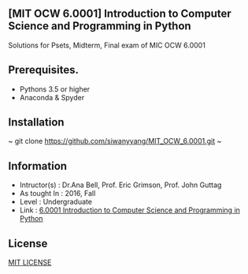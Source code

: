 ## [MIT OCW 6.0001] Introduction to Computer Science and Programming in Python
Solutions for Psets, Midterm, Final exam of MIC OCW 6.0001
## Prerequisites.   
- Pythons 3.5 or higher
- Anaconda & Spyder
## Installation
~ git clone https://github.com/siwanyyang/MIT_OCW_6.0001.git ~
## Information    
* Intructor(s) : Dr.Ana Bell, Prof. Eric Grimson, Prof. John Guttag
* As tought In : 2016, Fall
* Level : Undergraduate
* Link : [6.0001 Introduction to Computer Science and Programming in Python](https://ocw.mit.edu/courses/electrical-engineering-and-computer-science/6-0001-introduction-to-computer-science-and-programming-in-python-fall-2016/index.htm)

## License
[MIT LICENSE](https://github.com/siwanyyang/MIT_OCW_6.0001/blob/main/LICENSE)

